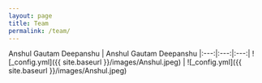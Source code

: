 ```yaml
---
layout: page
title: Team
permalink: /team/
---
```


Anshul Gautam Deepanshu | Anshul Gautam Deepanshu
|:---:|:---:|:---:|
![_config.yml]({{ site.baseurl }}/images/Anshul.jpeg) | ![_config.yml]({{ site.baseurl }}/images/Anshul.jpeg)


